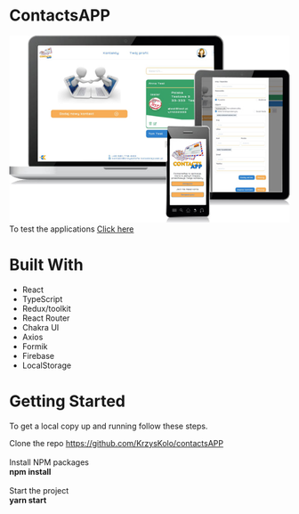 # ContactsAPP
<img src="demo/prezentacja.jpg" alt="StarWares" width="550px">
To test the applications <a target="_blank" href="contactsapp-e7ad7.firebaseapp.com">Click here </a>

# Built With
 - React
 - TypeScript
 - Redux/toolkit
 - React Router
 - Chakra UI
 - Axios
 - Formik
 - Firebase
 - LocalStorage
 
# Getting Started

To get a local copy up and running follow these steps.

Clone the repo
https://github.com/KrzysKolo/contactsAPP
<br><br>
Install NPM packages <br>
<b> npm install </b> <br><br>
Start the project <br>
<b> yarn start </b>
